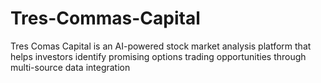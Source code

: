 # Tres-Commas-Capital
Tres Comas Capital is an AI-powered stock market analysis platform that helps investors identify promising options trading opportunities through multi-source data integration
